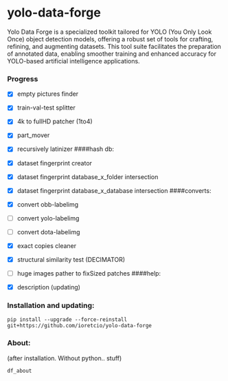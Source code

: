 # yolo-data-forge

Yolo Data Forge is a specialized toolkit tailored for YOLO (You Only Look Once) object detection models, offering a robust set of tools for crafting, refining, and augmenting datasets. This tool suite facilitates the preparation of annotated data, enabling smoother training and enhanced accuracy for YOLO-based artificial intelligence applications.

### Progress

- [x] empty pictures finder
- [x] train-val-test splitter
- [x] 4k to fullHD patcher (1to4)
- [x] part_mover
- [x] recursively latinizer
####hash db:
- [x] dataset fingerprint creator
- [x] dataset fingerprint database_x_folder intersection
- [x] dataset fingerprint database_x_database intersection
####converts:
- [x] convert obb-labelimg
- [ ] convert yolo-labelimg
- [ ] convert dota-labelimg

- [x] exact copies cleaner 
- [x] structural similarity test (DECIMATOR)


- [ ] huge images pather to fixSized patches
####help:
- [x] description (updating)

### Installation and updating:


```
pip install --upgrade --force-reinstall  git+https://github.com/ioretcio/yolo-data-forge
```


### About:

(after installation. Without python.. stuff)

```
df_about
```
